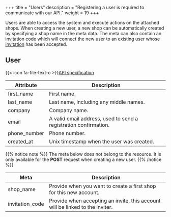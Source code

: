 +++
title = "Users"
description = "Registering a user is required to communicate with our API."
weight = 19
+++

Users are able to access the system and execute actions on the attached shops. When creating a new user, a new shop can be automatically created by specifying a shop name in the meta data. The meta can also contain an invitation code which will connect the new user to an existing user whose [invitation](/api/resources/invitations/) has been accepted.

## User

{{< icon fa-file-text-o >}}[API specification](https://docs.myparcel.com/api-specification#/Users)

Attribute    | Description
------------ | -----------
first_name   | First name.
last_name    | Last name, including any middle names.
company      | Company name.
email        | A valid email address, used to send a registration confirmation.
phone_number | Phone number.
created_at   | Unix timestamp when the user was created.

{{% notice note %}}
The meta below does not belong to the resource. It is only available for the **POST** request when creating a new user.
{{% /notice %}}

Meta            | Description
--------------- | -----------
shop_name       | Provide when you want to create a first shop for this new account.
invitation_code | Provide when accepting an invite, this account will be linked to the inviter.
